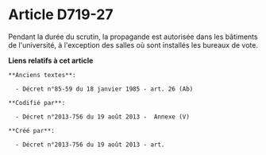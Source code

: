 # Article D719-27

Pendant la durée du scrutin, la propagande est autorisée dans les bâtiments de l'université, à l'exception des salles où sont
installés les bureaux de vote.

**Liens relatifs à cet article**

	**Anciens textes**:

	  - Décret n°85-59 du 18 janvier 1985 - art. 26 (Ab)

	**Codifié par**:

	  - Décret n°2013-756 du 19 août 2013 -  Annexe (V)

	**Créé par**:

	  - Décret n°2013-756 du 19 août 2013 - art.
